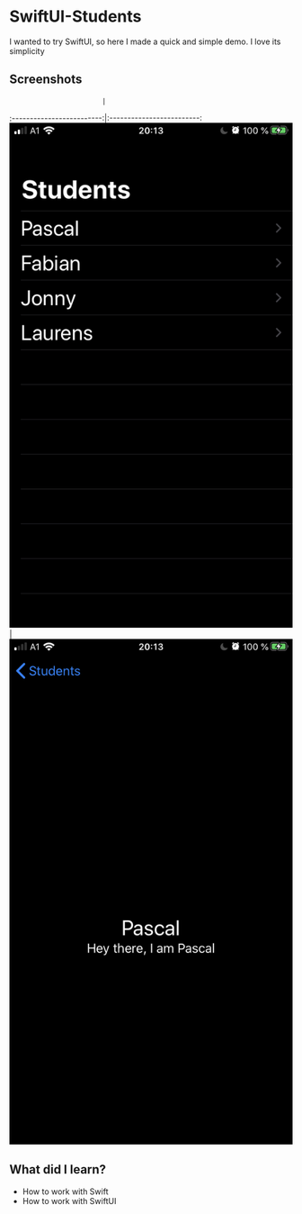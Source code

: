 # SwiftUI-Students
 I wanted to try SwiftUI, so here I made a quick and simple demo. I love its simplicity

## Screenshots
                           |  
:-------------------------:|:-------------------------:
![](https://raw.githubusercontent.com/Gebes/SwiftUI-Students/master/Screenshots/img1.jpeg)  |  ![](https://raw.githubusercontent.com/Gebes/SwiftUI-Students/master/Screenshots/img2.PNG)

## What did I learn?
 * How to work with Swift
 * How to work with SwiftUI

